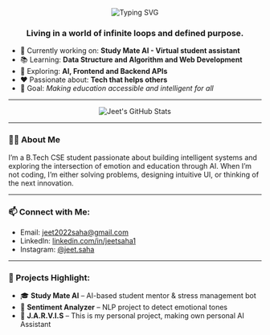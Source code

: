 <div align="center">
  
![Typing SVG](https://readme-typing-svg.demolab.com?font=Fira+Code&pause=1000&color=58A6FF&width=700&height=45&lines=Hi+%F0%9F%91%8B%2C+I'm+Jeet+Saha;AI+Explorer+%F0%9F%A4%96;Frontend+%2B+Backend+Learner+%F0%9F%8C%90;Building+Study+Mate+AI+%F0%9F%9A%80;Coding+with+Purpose+%F0%9F%92%BB;Making+Education+Smarter+%F0%9F%8E%93)

</div>
<h3 align="center">Living in a world of infinite loops and defined purpose.</h3>

- 🔭 Currently working on: **Study Mate AI - Virtual student assistant**
- 📚 Learning: **Data Structure and Algorithm and Web Development**
- 🧠 Exploring: **AI, Frontend and Backend APIs**
- ❤️ Passionate about: **Tech that helps others**
- 🎯 Goal: *Making education accessible and intelligent for all*

---

<p align="center">
  <img src="https://github-readme-stats.vercel.app/api?username=jeetsaha1&show_icons=true&theme=radical" alt="Jeet's GitHub Stats" />
</p>


---

### 🧑‍💻 About Me
I’m a B.Tech CSE student passionate about building intelligent systems and exploring the intersection of emotion and education through AI. When I’m not coding, I’m either solving problems, designing intuitive UI, or thinking of the next innovation.

---

### 📫 Connect with Me:
- Email: jeet2022saha@gmail.com  
- LinkedIn: [linkedin.com/in/jeetsaha1](https://www.linkedin.com/in/jeet-saha1)  
- Instagram: [@jeet.saha](https://instagram.com/jeet.saha)

---

### 📌 Projects Highlight:
- 🎓 **Study Mate AI** – AI-based student mentor & stress management bot  
- 🧠 **Sentiment Analyzer** – NLP project to detect emotional tones  
- 🤖 **J.A.R.V.I.S** – This is my personal project, making own personal AI Assistant  
